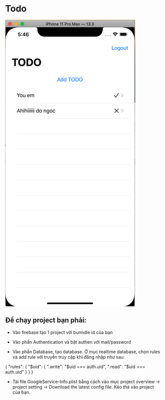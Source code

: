 # Todo 

![Background](images/image.png)

## Để chạy project bạn phải:

- Vào firebase tạo 1 project với bunndle id của bạn

- Vào phần Authentication và bật authen với mail/password

- Vào phần Database, tạo database. Ở mục realtime database, chọn rules và add rule với truyền truy cập khi đăng nhập như sau:

{
  "rules": {
    "$uid": {
      ".write": "$uid === auth.uid",
      ".read": "$uid === auth.uid"
   }
 }
}


- Tải file GoogleService-Info.plist bằng cách vào mục project overview -> project setting -> Download the latest config file. 
Kéo thả vào project của bạn. 

